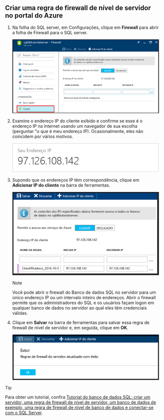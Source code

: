 
<!--
includes/sql-database-create-new-server-firewall-portal.md

Latest Freshness check:  2016-11-28 , rickbyh.

As of circa 2016-04-11, the following topics might include this include:
articles/sql-database/sql-database-get-started.md
articles/sql-database/sql-database-configure-firewall-settings
articles/sql-data-warehouse-get-started-provision.md

-->
## <a name="create-a-server-level-firewall-rule-in-the-azure-portal"></a>Criar uma regra de firewall de nível de servidor no portal do Azure

1. Na folha do SQL server, em Configurações, clique em **Firewall** para abrir a folha de Firewall para o SQL server.

    ![firewall do sql server](../articles/sql-database/media/sql-database-get-started/sql-server-firewall.png)
    
2. Examine o endereço IP do cliente exibido e confirme se esse é o endereço IP na Internet usando um navegador de sua escolha (perguntar "o que é meu endereço IP). Ocasionalmente, eles não coincidem por vários motivos.

    ![seu endereço IP](../articles/sql-database/media/sql-database-get-started/your-ip-address.png)

3. Supondo que os endereços IP têm correspondência, clique em **Adicionar IP do cliente** na barra de ferramentas.

    ![adicionar IP do cliente](../articles/sql-database/media/sql-database-get-started/add-client-ip.png)

    > [!NOTE]
    > Você pode abrir o firewall do Banco de dados SQL no servidor para um único endereço IP ou um intervalo inteiro de endereços. Abrir o firewall permite que os administradores do SQL e os usuários façam logon em qualquer banco de dados no servidor ao qual eles têm credenciais válidas.
    >

4. Clique em **Salvar** na barra de ferramentas para salvar essa regra de firewall de nível de servidor e, em seguida, clique em **OK**.

    ![adicionar IP do cliente](../articles/sql-database/media/sql-database-get-started/save-firewall-rule.png)

> [!Tip]
> Para obter um tutorial, confira [Tutorial do banco de dados SQL: criar um servidor, uma regra de firewall de nível de servidor, um banco de dados de exemplo, uma regra de firewall de nível de banco de dados e conectar-se com o SQL Server](../articles/sql-database/sql-database-get-started.md).    
>


<!--HONumber=Nov16_HO5-->


